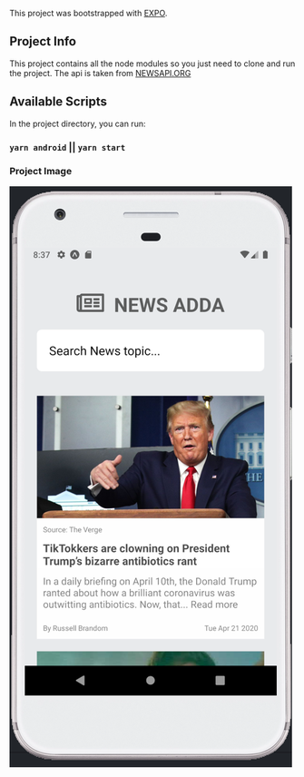This project was bootstrapped with [EXPO](https://reactnative.dev/docs/environment-setup).

## Project Info
This project contains all the node modules so you just need to clone and run the project.
The api is taken from [NEWSAPI.ORG](https://newsapi.org/)

## Available Scripts

In the project directory, you can run:

### `yarn android` || `yarn start`

### Project Image
![](img.png)
